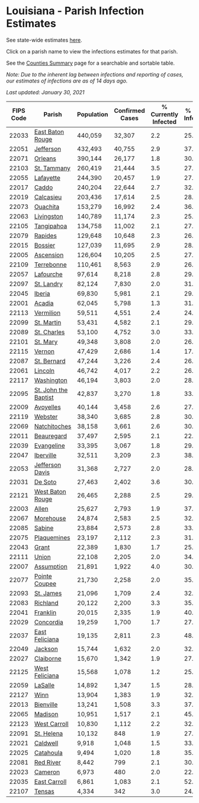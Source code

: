 # Louisiana - Parish Infection Estimates

See state-wide estimates [here](/infections/us-la).

Click on a parish name to view the infections estimates for that parish.

See the [Counties Summary](/infections/summary-counties) page for a searchable and sortable table.

*Note: Due to the inherent lag between infections and reporting of cases, our estimates of infections are as of 14 days ago.*

*Last updated: January 30, 2021*

|   FIPS Code |                                       Parish |   Population |   Confirmed Cases |   % Currently Infected |   % Total Infected |
|-------------|----------------------------------------------|--------------|-------------------|------------------------|--------------------|
|       22033 |         [East Baton Rouge](east-baton-rouge) |      440,059 |            32,307 |                    2.2 |               25.5 |
|       22051 |                       [Jefferson](jefferson) |      432,493 |            40,755 |                    2.9 |               37.5 |
|       22071 |                           [Orleans](orleans) |      390,144 |            26,177 |                    1.8 |               30.9 |
|       22103 |                   [St. Tammany](st.-tammany) |      260,419 |            21,444 |                    3.5 |               27.4 |
|       22055 |                       [Lafayette](lafayette) |      244,390 |            20,457 |                    1.9 |               27.7 |
|       22017 |                               [Caddo](caddo) |      240,204 |            22,644 |                    2.7 |               32.5 |
|       22019 |                       [Calcasieu](calcasieu) |      203,436 |            17,614 |                    2.5 |               28.5 |
|       22073 |                         [Ouachita](ouachita) |      153,279 |            16,992 |                    2.4 |               36.7 |
|       22063 |                     [Livingston](livingston) |      140,789 |            11,174 |                    2.3 |               25.1 |
|       22105 |                     [Tangipahoa](tangipahoa) |      134,758 |            11,002 |                    2.1 |               27.6 |
|       22079 |                           [Rapides](rapides) |      129,648 |            10,648 |                    2.3 |               26.7 |
|       22015 |                           [Bossier](bossier) |      127,039 |            11,695 |                    2.9 |               28.7 |
|       22005 |                       [Ascension](ascension) |      126,604 |            10,205 |                    2.5 |               27.3 |
|       22109 |                     [Terrebonne](terrebonne) |      110,461 |             8,563 |                    2.9 |               26.2 |
|       22057 |                       [Lafourche](lafourche) |       97,614 |             8,218 |                    2.8 |               29.6 |
|       22097 |                     [St. Landry](st.-landry) |       82,124 |             7,830 |                    2.0 |               31.2 |
|       22045 |                             [Iberia](iberia) |       69,830 |             5,981 |                    2.1 |               29.6 |
|       22001 |                             [Acadia](acadia) |       62,045 |             5,798 |                    1.3 |               31.8 |
|       22113 |                       [Vermilion](vermilion) |       59,511 |             4,551 |                    2.4 |               24.4 |
|       22099 |                     [St. Martin](st.-martin) |       53,431 |             4,582 |                    2.1 |               29.5 |
|       22089 |                   [St. Charles](st.-charles) |       53,100 |             4,752 |                    3.0 |               33.4 |
|       22101 |                         [St. Mary](st.-mary) |       49,348 |             3,808 |                    2.0 |               26.9 |
|       22115 |                             [Vernon](vernon) |       47,429 |             2,686 |                    1.4 |               17.9 |
|       22087 |                   [St. Bernard](st.-bernard) |       47,244 |             3,226 |                    2.4 |               26.6 |
|       22061 |                           [Lincoln](lincoln) |       46,742 |             4,017 |                    2.2 |               26.8 |
|       22117 |                     [Washington](washington) |       46,194 |             3,803 |                    2.0 |               28.8 |
|       22095 | [St. John the Baptist](st.-john-the-baptist) |       42,837 |             3,270 |                    1.8 |               33.9 |
|       22009 |                       [Avoyelles](avoyelles) |       40,144 |             3,458 |                    2.6 |               27.8 |
|       22119 |                           [Webster](webster) |       38,340 |             3,685 |                    2.8 |               30.6 |
|       22069 |                 [Natchitoches](natchitoches) |       38,158 |             3,661 |                    2.6 |               30.2 |
|       22011 |                     [Beauregard](beauregard) |       37,497 |             2,595 |                    2.1 |               22.1 |
|       22039 |                     [Evangeline](evangeline) |       33,395 |             3,067 |                    1.8 |               29.8 |
|       22047 |                       [Iberville](iberville) |       32,511 |             3,209 |                    2.3 |               38.1 |
|       22053 |           [Jefferson Davis](jefferson-davis) |       31,368 |             2,727 |                    2.0 |               28.7 |
|       22031 |                           [De Soto](de-soto) |       27,463 |             2,402 |                    3.6 |               30.1 |
|       22121 |         [West Baton Rouge](west-baton-rouge) |       26,465 |             2,288 |                    2.5 |               29.0 |
|       22003 |                               [Allen](allen) |       25,627 |             2,793 |                    1.9 |               37.3 |
|       22067 |                       [Morehouse](morehouse) |       24,874 |             2,583 |                    2.5 |               32.7 |
|       22085 |                             [Sabine](sabine) |       23,884 |             2,573 |                    2.8 |               33.3 |
|       22075 |                   [Plaquemines](plaquemines) |       23,197 |             2,112 |                    2.3 |               31.7 |
|       22043 |                               [Grant](grant) |       22,389 |             1,830 |                    1.7 |               25.2 |
|       22111 |                               [Union](union) |       22,108 |             2,205 |                    2.0 |               34.4 |
|       22007 |                     [Assumption](assumption) |       21,891 |             1,922 |                    4.0 |               30.7 |
|       22077 |               [Pointe Coupee](pointe-coupee) |       21,730 |             2,258 |                    2.0 |               35.3 |
|       22093 |                       [St. James](st.-james) |       21,096 |             1,709 |                    2.4 |               32.3 |
|       22083 |                         [Richland](richland) |       20,122 |             2,200 |                    3.3 |               35.2 |
|       22041 |                         [Franklin](franklin) |       20,015 |             2,335 |                    1.9 |               40.9 |
|       22029 |                       [Concordia](concordia) |       19,259 |             1,700 |                    1.7 |               27.9 |
|       22037 |             [East Feliciana](east-feliciana) |       19,135 |             2,811 |                    2.3 |               48.1 |
|       22049 |                           [Jackson](jackson) |       15,744 |             1,632 |                    2.0 |               32.6 |
|       22027 |                       [Claiborne](claiborne) |       15,670 |             1,342 |                    1.9 |               27.9 |
|       22125 |             [West Feliciana](west-feliciana) |       15,568 |             1,078 |                    1.2 |               25.7 |
|       22059 |                           [LaSalle](lasalle) |       14,892 |             1,347 |                    1.5 |               28.2 |
|       22127 |                                 [Winn](winn) |       13,904 |             1,383 |                    1.9 |               32.4 |
|       22013 |                       [Bienville](bienville) |       13,241 |             1,508 |                    3.3 |               37.5 |
|       22065 |                           [Madison](madison) |       10,951 |             1,517 |                    2.1 |               45.5 |
|       22123 |                 [West Carroll](west-carroll) |       10,830 |             1,112 |                    2.2 |               32.4 |
|       22091 |                     [St. Helena](st.-helena) |       10,132 |               848 |                    1.9 |               27.6 |
|       22021 |                         [Caldwell](caldwell) |        9,918 |             1,048 |                    1.5 |               33.9 |
|       22025 |                       [Catahoula](catahoula) |        9,494 |             1,020 |                    1.8 |               35.8 |
|       22081 |                       [Red River](red-river) |        8,442 |               799 |                    2.1 |               30.5 |
|       22023 |                           [Cameron](cameron) |        6,973 |               480 |                    2.0 |               22.2 |
|       22035 |                 [East Carroll](east-carroll) |        6,861 |             1,083 |                    2.1 |               52.3 |
|       22107 |                             [Tensas](tensas) |        4,334 |               342 |                    3.0 |               24.8 |